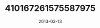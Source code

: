 ---
title: "410167261575587975"
image: "2013-03-13 06.16.09 410167261575587975_46248401"
date: "2013-03-13"
type: "photo"
---